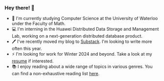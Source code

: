 ### Hey there! :wave:

- :memo: I'm currently studying Computer Science at the University of Waterloo under the Faculty of Math.
- 💻 I'm interning in the Huawei Distributed Data Storage and Management Lab, working on a next-generation distributed database product.
- :pen: I've recently moved my blog to [Substack](https://simonwu.substack.com). I'm looking to write more often this year.
- :zap: I'm looking for work for Winter 2024 and beyond. Take a look at my [resume](https://simonwu.dev/docs/resume.pdf) if interested.
- :books: I enjoy reading about a wide range of topics in various genres. You can find a non-exhaustive reading list [here](https://libib.com/u/simonwu).
